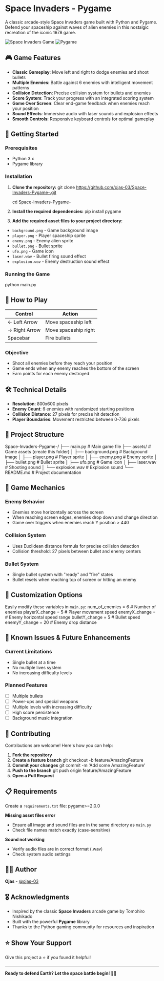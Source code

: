 # Space Invaders - Pygame

A classic arcade-style Space Invaders game built with Python and Pygame. Defend your spaceship against waves of alien enemies in this nostalgic recreation of the iconic 1978 game.

![Space Invaders Game](https://img.shields.io/badge/Python-3.x-blue.svg) ![Pygame](https://img.shields.io/badge/Pygame-2.0+-green.svg) 

## 🎮 Game Features

- **Classic Gameplay**: Move left and right to dodge enemies and shoot bullets
- **Multiple Enemies**: Battle against 6 enemies with intelligent movement patterns
- **Collision Detection**: Precise collision system for bullets and enemies
- **Score System**: Track your progress with an integrated scoring system
- **Game Over Screen**: Clear end-game feedback when enemies reach your position
- **Sound Effects**: Immersive audio with laser sounds and explosion effects
- **Smooth Controls**: Responsive keyboard controls for optimal gameplay

## 🚀 Getting Started

### Prerequisites

- Python 3.x
- Pygame library

### Installation

1. **Clone the repository:**
  git clone https://github.com/ojas-03/Space-Invaders-Pygame-.git

    cd Space-Invaders-Pygame-

3. **Install the required dependencies:**
   pip install pygame

4. **Add the required asset files to your project directory:**
- `background.png` - Game background image
- `player.png` - Player spaceship sprite
- `enemy.png` - Enemy alien sprite
- `bullet.png` - Bullet sprite
- `ufo.png` - Game icon
- `laser.wav` - Bullet firing sound effect
- `explosion.wav` - Enemy destruction sound effect

### Running the Game
  python main.py
  
## 🎯 How to Play

| Control | Action |
|---------|--------|
| ← Left Arrow | Move spaceship left |
| → Right Arrow | Move spaceship right |
| Spacebar | Fire bullets |

### Objective
- Shoot all enemies before they reach your position
- Game ends when any enemy reaches the bottom of the screen
- Earn points for each enemy destroyed

## 🛠️ Technical Details

- **Resolution**: 800x600 pixels
- **Enemy Count**: 6 enemies with randomized starting positions
- **Collision Distance**: 27 pixels for precise hit detection
- **Player Boundaries**: Movement restricted between 0-736 pixels

## 📁 Project Structure

Space-Invaders-Pygame-/
├── main.py # Main game file
├── assets/ # Game assets (create this folder)
│ ├── background.png # Background image
│ ├── player.png # Player sprite
│ ├── enemy.png # Enemy sprite
│ ├── bullet.png # Bullet sprite
│ ├── ufo.png # Game icon
│ ├── laser.wav # Shooting sound
│ └── explosion.wav # Explosion sound
└── README.md # Project documentation

## 🎨 Game Mechanics

### Enemy Behavior
- Enemies move horizontally across the screen
- When reaching screen edges, enemies drop down and change direction
- Game over triggers when enemies reach Y position > 440

### Collision System
- Uses Euclidean distance formula for precise collision detection
- Collision threshold: 27 pixels between bullet and enemy centers

### Bullet System
- Single bullet system with "ready" and "fire" states
- Bullet resets when reaching top of screen or hitting an enemy

## 🔧 Customization Options

Easily modify these variables in `main.py`:
num_of_enemies = 6 # Number of enemies
playerX_change = 5 # Player movement speed
enemyX_change = # Enemy horizontal speed range
bulletY_change = 5 # Bullet speed
enemyY_change = 20 # Enemy drop distance

## 🐛 Known Issues & Future Enhancements

### Current Limitations
- Single bullet at a time
- No multiple lives system
- No increasing difficulty levels

### Planned Features
- [ ] Multiple bullets
- [ ] Power-ups and special weapons
- [ ] Multiple levels with increasing difficulty
- [ ] High score persistence
- [ ] Background music integration

## 🤝 Contributing

Contributions are welcome! Here's how you can help:

1. **Fork the repository**
2. **Create a feature branch**
  git checkout -b feature/AmazingFeature
3. **Commit your changes**
  git commit -m 'Add some AmazingFeature'
4. **Push to the branch**
  git push origin feature/AmazingFeature
5. **Open a Pull Request**

## 📋 Requirements

Create a `requirements.txt` file:
  pygame>=2.0.0

**Missing asset files error**
- Ensure all image and sound files are in the same directory as `main.py`
- Check file names match exactly (case-sensitive)

**Sound not working**
- Verify audio files are in correct format (.wav)
- Check system audio settings

## 👨‍💻 Author

**Ojas** - [@ojas-03](https://github.com/ojas-03)

## 🎖️ Acknowledgments

- Inspired by the classic **Space Invaders** arcade game by Tomohiro Nishikado
- Built with the powerful **Pygame** library
- Thanks to the Python gaming community for resources and inspiration

## ⭐ Show Your Support

Give this project a ⭐ if you found it helpful!

---

**Ready to defend Earth? Let the space battle begin! 🚀👾**


